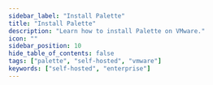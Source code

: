 ```yaml
---
sidebar_label: "Install Palette"
title: "Install Palette"
description: "Learn how to install Palette on VMware."
icon: ""
sidebar_position: 10
hide_table_of_contents: false
tags: ["palette", "self-hosted", "vmware"]
keywords: ["self-hosted", "enterprise"]
---
```

